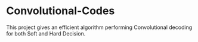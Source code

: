 # Convolutional-Codes
This project gives an efficient algorithm performing Convolutional decoding for both Soft and Hard Decision.
